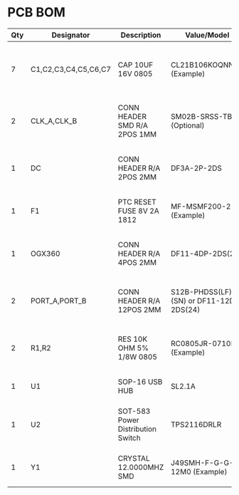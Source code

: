# PCB BOM
| Qty | Designator | Description | Value/Model | URL |
| --- | --- | --- | --- | --- |
| 7 | C1,C2,C3,C4,C5,C6,C7 | CAP 10UF 16V 0805 | CL21B106KOQNNNE (Example) | https://www.digikey.com/short/7h5p2595 - https://www.lcsc.com/product-detail/Multilayer-Ceramic-Capacitors-MLCC-SMD-SMT_Samsung-Electro-Mechanics-CL21B106KOQNNNE_C95841.html |
| 2 | CLK_A,CLK_B | CONN HEADER SMD R/A 2POS 1MM | SM02B-SRSS-TB (Optional) | https://www.digikey.com/short/581p59ht - https://www.lcsc.com/product-detail/Wire-To-Board-Wire-To-Wire-Connector_JST-Sales-America-SM02B-SRSS-TB-LF-SN_C160402.html |
| 1 | DC | CONN HEADER R/A 2POS 2MM | DF3A-2P-2DS | https://www.digikey.com/short/tb7h47jn - https://www.lcsc.com/product-detail/Wire-To-Board-Wire-To-Wire-Connector_HRS-Hirose-DF3A-2P-2DS_C531024.html |
| 1 | F1 | PTC RESET FUSE 8V 2A 1812 | MF-MSMF200-2 (Example) | https://www.digikey.com/short/r82m779t - https://www.lcsc.com/product-detail/Resettable-Fuses_TLC-Electronic-TLC-MSMD200_C262032.html |
| 1 | OGX360 | CONN HEADER R/A 4POS 2MM | DF11-4DP-2DS(24) | https://www.digikey.com/short/b8j8995n - https://www.lcsc.com/product-detail/Wire-To-Board-Wire-To-Wire-Connector_HRS-Hirose-DF11-4DP-2DS-24_C202087.html |
| 2 | PORT_A,PORT_B | CONN HEADER R/A 12POS 2MM | S12B-PHDSS(LF)(SN) or DF11-12DP-2DS(24) | https://www.digikey.com/short/h3p7p53v - https://www.lcsc.com/product-detail/Wire-To-Board-Wire-To-Wire-Connector_JST-Sales-America-S12B-PHDSS-LF-SN_C161673.html |
| 2 | R1,R2 | RES 10K OHM 5% 1/8W 0805 | RC0805JR-0710KL (Example) | https://www.digikey.com/short/jn5md3r4 - https://www.lcsc.com/product-detail/Chip-Resistor-Surface-Mount_YAGEO-RC0805JR-0710KL_C100047.html |
| 1 | U1 | SOP-16 USB HUB | SL2.1A | https://www.lcsc.com/product-detail/USB-ICs_CoreChips-SL2-1A_C192893.html |
| 1 | U2 | SOT-583 Power Distribution Switch | TPS2116DRLR | https://mou.sr/3kZ73wz - https://www.lcsc.com/product-detail/Power-Distribution-Switches_Texas-Instruments-TPS2116DRLR_C3235557.html |
| 1 | Y1 | CRYSTAL 12.0000MHZ SMD | J49SMH-F-G-G-K-12M0 (Example) | https://www.digikey.com/short/cj73h43j - https://www.lcsc.com/product-detail/Crystals_JGHC-49SBT12000181060_C390753.html |

